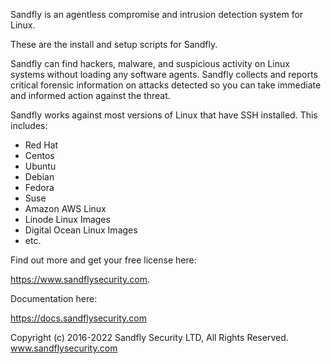 Sandfly is an agentless compromise and intrusion detection system for Linux.

These are the install and setup scripts for Sandfly.

Sandfly can find hackers, malware, and suspicious activity on Linux systems
without loading any software agents. Sandfly collects and reports critical
forensic information on attacks detected so you can take immediate and informed
action against the threat.

Sandfly works against most versions of Linux that have SSH installed. This
includes:

- Red Hat
- Centos
- Ubuntu
- Debian
- Fedora
- Suse
- Amazon AWS Linux
- Linode Linux Images
- Digital Ocean Linux Images
- etc.

Find out more and get your free license here:

https://www.sandflysecurity.com.

Documentation here:

https://docs.sandflysecurity.com

Copyright (c) 2016-2022 Sandfly Security LTD, All Rights Reserved.
www.sandflysecurity.com

